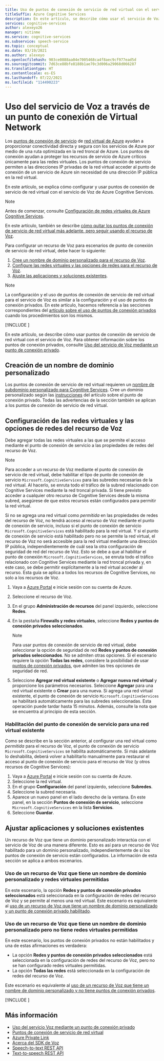 ```yaml
---
title: Uso de puntos de conexión de servicio de red virtual con el servicio de Voz
titleSuffix: Azure Cognitive Services
description: En este artículo, se describe cómo usar el servicio de Voz con un punto de conexión de servicio de red virtual de Azure.
services: cognitive-services
author: alexeyo26
manager: nitinme
ms.service: cognitive-services
ms.subservice: speech-service
ms.topic: conceptual
ms.date: 03/19/2021
ms.author: alexeyo
ms.openlocfilehash: 903ce0888aa04e7005468ca4f8aec9cf977ead5d
ms.sourcegitcommit: 7d63ce88bfe8188b1ae70c3d006a29068d066287
ms.translationtype: HT
ms.contentlocale: es-ES
ms.lasthandoff: 07/22/2021
ms.locfileid: "114490223"
---
```

# <a name="use-speech-service-through-a-virtual-network-service-endpoint"></a>Uso del servicio de Voz a través de un punto de conexión de Virtual Network

Los [puntos de conexión de servicio](../../virtual-network/virtual-network-service-endpoints-overview.md) de [red virtual de Azure](../../virtual-network/virtual-networks-overview.md) ayudan a proporcionar conectividad directa y segura con los servicios de Azure por medio de una ruta optimizada en la red troncal de Azure. Los puntos de conexión ayudan a proteger los recursos de servicio de Azure críticos únicamente para las redes virtuales. Los puntos de conexión de servicio permiten a las direcciones IP privadas de la red virtual acceder al punto de conexión de un servicio de Azure sin necesidad de una dirección IP pública en la red virtual.

En este artículo, se explica cómo configurar y usar puntos de conexión de servicio de red virtual con el servicio de Voz de Azure Cognitive Services.

> [!NOTE]
> Antes de comenzar, consulte [Configuración de redes virtuales de Azure Cognitive Services](../cognitive-services-virtual-networks.md).

En este artículo, también se describe [cómo quitar los puntos de conexión de servicio de red virtual más adelante, pero seguir usando el recurso de Voz](#use-a-speech-resource-that-has-a-custom-domain-name-but-that-doesnt-have-allowed-virtual-networks).

Para configurar un recurso de Voz para escenarios de punto de conexión de servicio de red virtual, debe hacer lo siguiente:
1. [Cree un nombre de dominio personalizado para el recurso de Voz](#create-a-custom-domain-name).
1. [Configure las redes virtuales y las opciones de redes para el recurso de Voz](#configure-virtual-networks-and-the-speech-resource-networking-settings).
1. [Ajuste las aplicaciones y soluciones existentes](#adjust-existing-applications-and-solutions).

> [!NOTE]
> La configuración y el uso de puntos de conexión de servicio de red virtual para el servicio de Voz es similar a la configuración y el uso de puntos de conexión privados. En este artículo, hacemos referencia a las secciones correspondientes del [artículo sobre el uso de puntos de conexión privados](speech-services-private-link.md) cuando los procedimientos son los mismos.

[!INCLUDE [](includes/speech-vnet-service-enpoints-private-endpoints.md)]

En este artículo, se describe cómo usar puntos de conexión de servicio de red virtual con el servicio de Voz. Para obtener información sobre los puntos de conexión privados, consulte [Uso del servicio de Voz mediante un punto de conexión privado](speech-services-private-link.md).

## <a name="create-a-custom-domain-name"></a>Creación de un nombre de dominio personalizado

Los puntos de conexión de servicio de red virtual requieren un [nombre de subdominio personalizado para Cognitive Services](../cognitive-services-custom-subdomains.md). Cree un dominio personalizado según las [instrucciones](speech-services-private-link.md#create-a-custom-domain-name) del artículo sobre el punto de conexión privado. Todas las advertencias de la sección también se aplican a los puntos de conexión de servicio de red virtual.

## <a name="configure-virtual-networks-and-the-speech-resource-networking-settings"></a>Configuración de las redes virtuales y las opciones de redes del recurso de Voz

Debe agregar todas las redes virtuales a las que se permite el acceso mediante el punto de conexión de servicio a las propiedades de redes del recurso de Voz.

> [!NOTE]
> Para acceder a un recurso de Voz mediante el punto de conexión de servicio de red virtual, debe habilitar el tipo de punto de conexión de servicio `Microsoft.CognitiveServices` para las subredes necesarias de la red virtual. Al hacerlo, se enruta todo el tráfico de la subred relacionado con Cognitive Services mediante la red troncal privada. Si tiene previsto acceder a cualquier otro recurso de Cognitive Services desde la misma subred, asegúrese de que estos recursos están configurados para permitir la red virtual. 
>
> Si no se agrega una red virtual como *permitida* en las propiedades de redes del recurso de Voz, no tendrá acceso al recurso de Voz mediante el punto de conexión de servicio, incluso si el punto de conexión de servicio `Microsoft.CognitiveServices` está habilitado para la red virtual. Y si el punto de conexión de servicio está habilitado pero no se permite la red virtual, el recurso de Voz no será accesible para la red virtual mediante una dirección IP pública, independientemente de cuál sea la otra configuración de seguridad de red del recurso de Voz. Esto se debe a que al habilitar el punto de conexión `Microsoft.CognitiveServices`, se enruta todo el tráfico relacionado con Cognitive Services mediante la red troncal privada y, en este caso, se debe permitir explícitamente a la red virtual acceder al recurso. Esta guía se aplica a todos los recursos de Cognitive Services, no solo a los recursos de Voz.  
  
1. Vaya a [Azure Portal](https://portal.azure.com/) e inicie sesión con su cuenta de Azure.
1. Seleccione el recurso de Voz.
1. En el grupo **Administración de recursos** del panel izquierdo, seleccione **Redes**.
1. En la pestaña **Firewalls y redes virtuales**, seleccione **Redes y puntos de conexión privados seleccionados**. 

   > [!NOTE]
   > Para usar puntos de conexión de servicio de red virtual, debe seleccionar la opción de seguridad de red **Redes y puntos de conexión privados seleccionados**. No se admiten otras opciones. Si el escenario requiere la opción **Todas las redes**, considere la posibilidad de usar [puntos de conexión privados](speech-services-private-link.md), que admiten las tres opciones de seguridad de red.

5. Seleccione **Agregar red virtual existente** o **Agregar nueva red virtual** y proporcione los parámetros necesarios. Seleccione **Agregar** para una red virtual existente o **Crear** para una nueva. Si agrega una red virtual existente, el punto de conexión de servicio `Microsoft.CognitiveServices` se habilitará automáticamente para las subredes seleccionadas. Esta operación puede tardar hasta 15 minutos. Además, consulte la nota que se encuentra al principio de esta sección.

### <a name="enabling-service-endpoint-for-an-existing-virtual-network"></a>Habilitación del punto de conexión de servicio para una red virtual existente 

Como se describe en la sección anterior, al configurar una red virtual como *permitida* para el recurso de Voz, el punto de conexión de servicio `Microsoft.CognitiveServices` se habilita automáticamente. Si más adelante lo deshabilita, deberá volver a habilitarlo manualmente para restaurar el acceso al punto de conexión de servicio para el recurso de Voz (y otros recursos de Cognitive Services):

1. Vaya a [Azure Portal](https://portal.azure.com/) e inicie sesión con su cuenta de Azure.
1. Seleccione la red virtual.
1. En el grupo **Configuración** del panel izquierdo, seleccione **Subredes**.
1. Seleccione la subred necesaria.
1. Aparece un nuevo panel en el lado derecho de la ventana. En este panel, en la sección **Puntos de conexión de servicio**, seleccione `Microsoft.CognitiveServices` en la lista **Servicios**.
1. Seleccione **Guardar**.

## <a name="adjust-existing-applications-and-solutions"></a>Ajustar aplicaciones y soluciones existentes

Un recurso de Voz que tiene un dominio personalizado interactúa con el servicio de Voz de una manera diferente. Esto es así para un recurso de Voz habilitado para un dominio personalizado, independientemente de si los puntos de conexión de servicio están configurados. La información de esta sección se aplica a ambos escenarios.

### <a name="use-a-speech-resource-that-has-a-custom-domain-name-and-allowed-virtual-networks"></a>Uso de un recurso de Voz que tiene un nombre de dominio personalizado y redes virtuales permitidas 

En este escenario, la opción **Redes y puntos de conexión privados seleccionados** está seleccionada en la configuración de redes del recurso de Voz y se permite al menos una red virtual. Este escenario es equivalente al [uso de un recurso de Voz que tiene un nombre de dominio personalizado y un punto de conexión privado habilitado](speech-services-private-link.md#adjust-an-application-to-use-a-speech-resource-with-a-private-endpoint).


### <a name="use-a-speech-resource-that-has-a-custom-domain-name-but-that-doesnt-have-allowed-virtual-networks"></a>Uso de un recurso de Voz que tiene un nombre de dominio personalizado pero no tiene redes virtuales permitidas

En este escenario, los puntos de conexión privados no están habilitados y una de estas afirmaciones es verdadera:

- La opción **Redes y puntos de conexión privados seleccionados** está seleccionada en la configuración de redes del recurso de Voz, pero no se han configurado redes virtuales permitidas.
- La opción **Todas las redes** está seleccionada en la configuración de redes del recurso de Voz.

Este escenario es equivalente al [uso de un recurso de Voz que tiene un nombre de dominio personalizado y no tiene puntos de conexión privados](speech-services-private-link.md#adjust-an-application-to-use-a-speech-resource-without-private-endpoints).


[!INCLUDE [](includes/speech-vnet-service-enpoints-private-endpoints-simultaneously.md)]


## <a name="learn-more"></a>Más información

* [Uso del servicio Voz mediante un punto de conexión privado](speech-services-private-link.md)
* [Puntos de conexión de servicio de red virtual](../../virtual-network/virtual-network-service-endpoints-overview.md)
* [Azure Private Link](../../private-link/private-link-overview.md)
* [Acerca del SDK de Voz](speech-sdk.md)
* [Speech-to-text REST API](rest-speech-to-text.md)
* [Text-to-speech REST API](rest-text-to-speech.md)
